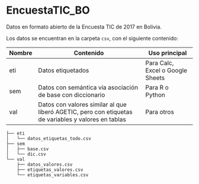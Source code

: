 # EncuestaTIC_BO
Datos en formato abierto de la Encuesta TIC de 2017 en Bolivia. 

Los datos se encuentran en la carpeta `csv`, con el siguiente contenido:

|Nombre|Contenido|Uso principal|
|------|---------|-------------|
|eti   | Datos etiquetados| Para Calc, Excel o Google Sheets|
|sem   | Datos con semántica vía asociación de base con diccionario| Para R o Python|
|val   | Datos con valores similar al que liberó AGETIC, pero con etiquetas de variables y valores en tablas| Para otros|

```
├── eti
│   └── datos_etiquetas_todo.csv
├── sem
│   ├── base.csv
│   └── dic.csv
└── val
    ├── datos_valores.csv
    ├── etiquetas_valores.csv
    └── etiquetas_variables.csv
```
